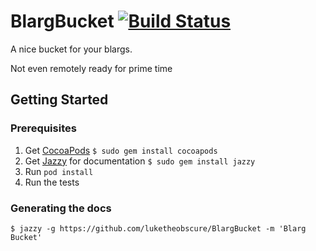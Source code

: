 # BlargBucket [![Build Status](https://travis-ci.org/luketheobscure/BlargBucket.svg?branch=master)](https://travis-ci.org/luketheobscure/BlargBucket)


A nice bucket for your blargs.

Not even remotely ready for prime time



## Getting Started ##


### Prerequisites ###

1. Get [CocoaPods](http://cocoapods.org/) `$ sudo gem install cocoapods`
2. Get [Jazzy](https://github.com/realm/jazzy) for documentation `$ sudo gem install jazzy`
3. Run `pod install`
4. Run the tests

### Generating the docs ###

`$ jazzy -g https://github.com/luketheobscure/BlargBucket -m 'Blarg Bucket'`